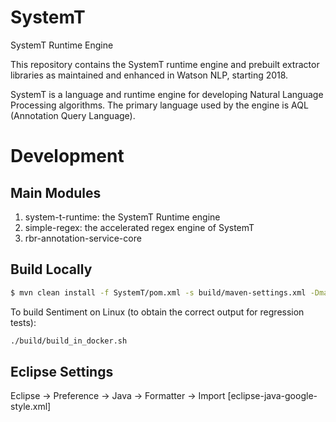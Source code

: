 # SystemT

SystemT Runtime Engine


This repository contains the SystemT runtime engine and prebuilt extractor libraries as maintained and enhanced in Watson NLP, starting 2018.

SystemT is a language and runtime engine for developing Natural Language Processing algorithms. The primary language used by the engine is AQL (Annotation Query Language).

# Development

## Main Modules

1. system-t-runtime: the SystemT Runtime engine
2. simple-regex: the accelerated regex engine of SystemT
3. rbr-annotation-service-core


## Build Locally

```bash
$ mvn clean install -f SystemT/pom.xml -s build/maven-settings.xml -Dmaven.test.skip=true
```

To build Sentiment on Linux (to obtain the correct output for regression tests):
```bash
./build/build_in_docker.sh
```

## Eclipse Settings
Eclipse -> Preference -> Java -> Formatter -> Import [eclipse-java-google-style.xml]

